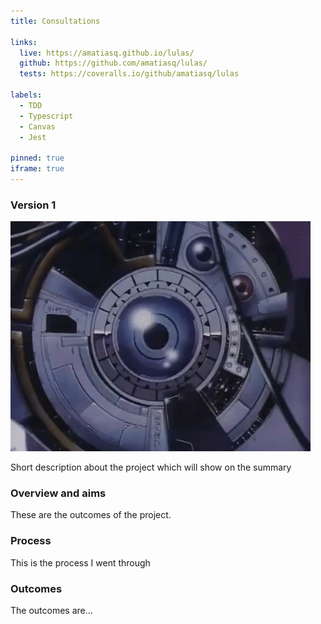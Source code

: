 ```yaml
---
title: Consultations

links:
  live: https://amatiasq.github.io/lulas/
  github: https://github.com/amatiasq/lulas/
  tests: https://coveralls.io/github/amatiasq/lulas

labels:
  - TDD
  - Typescript
  - Canvas
  - Jest

pinned: true
iframe: true
---
```


### Version 1

<img src="circuito.gif">

Short description about the project which will show on the summary

<!-- end extract -->

### Overview and aims

These are the outcomes of the project.

### Process

This is the process I went through

### Outcomes

The outcomes are...